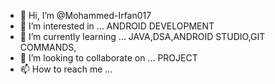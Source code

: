 - 👋 Hi, I’m @Mohammed-Irfan017
- 👀 I’m interested in ...
   ANDROID DEVELOPMENT
- 🌱 I’m currently learning ...
     JAVA,DSA,ANDROID STUDIO,GIT COMMANDS,
- 💞️ I’m looking to collaborate on ...
      PROJECT
- 📫 How to reach me ...
    <!---
Mohammed-Irfan017/Mohammed-Irfan017 is a ✨ special ✨ repository because its `README.md` (this file) appears on your GitHub profile.
You can click the Preview link to take a look at your changes.
--->
